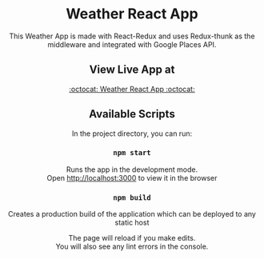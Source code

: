 <div align="center">

# Weather React App

This Weather App is made with React-Redux and uses Redux-thunk as the middleware and integrated with Google Places API.

## View Live App at

<a href="https://arokia-nivin.github.io/weather-app-react/">:octocat: Weather React App :octocat:</a>

## Available Scripts

In the project directory, you can run:

### `npm start`

Runs the app in the development mode.<br>
Open [http://localhost:3000](http://localhost:3000) to view it in the browser

### `npm build`

Creates a production build of the application which can be deployed to any static host

The page will reload if you make edits.<br>
You will also see any lint errors in the console.
